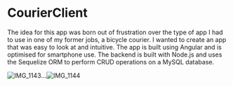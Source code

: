 # CourierClient

The idea for this app was born out of frustration over the type of app I had to use in one of my former jobs, a bicycle courier. I wanted to create an app that was easy to look at and intuitive. The app is built using Angular and is optimised for smartphone use. The backend is built with Node.js and uses the Sequelize ORM to perform CRUD operations on a MySQL database.

![IMG_1143](https://user-images.githubusercontent.com/1414728/195002403-92a42911-2fa6-4196-9f0c-a2bc01f54cce.jpeg)...![IMG_1144](https://user-images.githubusercontent.com/1414728/195002418-828fb986-f4a0-4be4-b5f8-e0661dc5f94c.jpeg)

